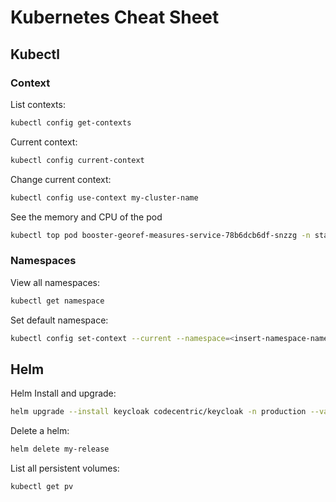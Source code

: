 # Kubernetes Cheat Sheet

## Kubectl

### Context

List contexts:
```bash
kubectl config get-contexts
```

Current context:
```bash
kubectl config current-context
```

Change current context:
```bash
kubectl config use-context my-cluster-name
```

See the memory and CPU of the pod
```bash
kubectl top pod booster-georef-measures-service-78b6dcb6df-snzzg -n staging
```

### Namespaces

View all namespaces:
```bash
kubectl get namespace
```

Set default namespace:
```bash
kubectl config set-context --current --namespace=<insert-namespace-name-here>
```

## Helm

Helm Install and upgrade:
```bash
helm upgrade --install keycloak codecentric/keycloak -n production --values .helm/custom.yaml
```

Delete a helm:
```bash
helm delete my-release
```

List all persistent volumes:
```bash
kubectl get pv
````